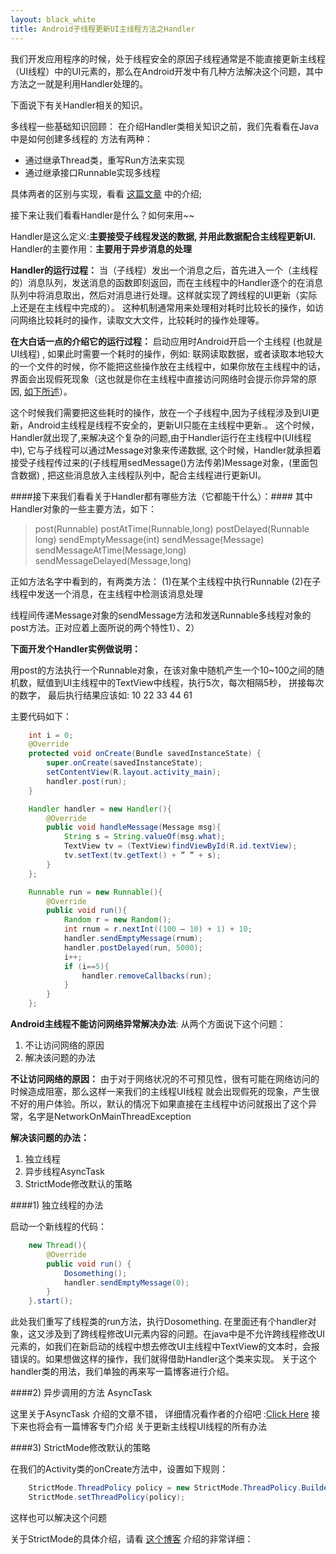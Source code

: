 ```yaml
---
layout: black_white
title: Android子线程更新UI主线程方法之Handler
---
```


我们开发应用程序的时候，处于线程安全的原因子线程通常是不能直接更新主线程（UI线程）中的UI元素的，那么在Android开发中有几种方法解决这个问题，其中方法之一就是利用Handler处理的。

下面说下有关Handler相关的知识。

多线程一些基础知识回顾：
在介绍Handler类相关知识之前，我们先看看在Java中是如何创建多线程的
方法有两种：

* 通过继承Thread类，重写Run方法来实现
* 通过继承接口Runnable实现多线程

具体两者的区别与实现，看看 [这篇文章](http://developer.51cto.com/art/201203/321042.htm) 中的介绍;
 
接下来让我们看看Handler是什么？如何来用~~

Handler是这么定义:**主要接受子线程发送的数据, 并用此数据配合主线程更新UI.**
Handler的主要作用：**主要用于异步消息的处理**

**Handler的运行过程：**
当（子线程）发出一个消息之后，首先进入一个（主线程的）消息队列，发送消息的函数即刻返回，而在主线程中的Handler逐个的在消息队列中将消息取出，然后对消息进行处理。这样就实现了跨线程的UI更新（实际上还是在主线程中完成的）。
这种机制通常用来处理相对耗时比较长的操作，如访问网络比较耗时的操作，读取文大文件，比较耗时的操作处理等。

**在大白话一点的介绍它的运行过程：**
启动应用时Android开启一个主线程 (也就是UI线程) , 如果此时需要一个耗时的操作，例如: 联网读取数据，或者读取本地较大的一个文件的时候，你不能把这些操作放在主线程中，如果你放在主线程中的话，界面会出现假死现象（这也就是你在主线程中直接访问网络时会提示你异常的原因, [如下所述](#jump)）。

这个时候我们需要把这些耗时的操作，放在一个子线程中,因为子线程涉及到UI更新，Android主线程是线程不安全的，更新UI只能在主线程中更新.。
这个时候，Handler就出现了,来解决这个复杂的问题,由于Handler运行在主线程中(UI线程中), 它与子线程可以通过Message对象来传递数据, 这个时候，Handler就承担着接受子线程传过来的(子线程用sedMessage()方法传弟)Message对象，(里面包含数据) , 把这些消息放入主线程队列中，配合主线程进行更新UI。

 
####接下来我们看看关于Handler都有哪些方法（它都能干什么）：####
其中Handler对象的一些主要方法，如下：
>post(Runnable) postAtTime(Runnable,long)
postDelayed(Runnable long)
sendEmptyMessage(int)
sendMessage(Message)
sendMessageAtTime(Message,long)
>sendMessageDelayed(Message,long)

正如方法名字中看到的，有两类方法：
(1)在某个主线程中执行Runnable
(2)在子线程中发送一个消息，在主线程中检测该消息处理

线程间传递Message对象的sendMessage方法和发送Runnable多线程对象的post方法。正对应着上面所说的两个特性1）、2）

**下面开发个Handler实例做说明：**

用post的方法执行一个Runnable对象，在该对象中随机产生一个10~100之间的随机数，赋值到UI主线程中的TextView中线程，执行5次，每次相隔5秒， 拼接每次的数字， 最后执行结果应该如: 10 22 33 44 61

主要代码如下：
```java
    int i = 0;
    @Override
    protected void onCreate(Bundle savedInstanceState) {
        super.onCreate(savedInstanceState);
        setContentView(R.layout.activity_main);
        handler.post(run);
    }

    Handler handler = new Handler(){
        @Override
        public void handleMessage(Message msg){
            String s = String.valueOf(msg.what);
            TextView tv = (TextView)findViewById(R.id.textView);
            tv.setText(tv.getText() + ” ” + s);
        }
    };

    Runnable run = new Runnable(){
        @Override
        public void run(){
            Random r = new Random();
            int rnum = r.nextInt((100 – 10) + 1) + 10;
            handler.sendEmptyMessage(rnum);
            handler.postDelayed(run, 5000);
            i++;
            if (i==5){
                handler.removeCallbacks(run);
            }
        }
    };
```

<span id = "jump">**Android主线程不能访问网络异常解决办法**</span>:
从两个方面说下这个问题：
1. 不让访问网络的原因
2. 解决该问题的办法

**不让访问网络的原因：**
由于对于网络状况的不可预见性，很有可能在网络访问的时候造成阻塞，那么这样一来我们的主线程UI线程 就会出现假死的现象，产生很不好的用户体验。所以，默认的情况下如果直接在主线程中访问就报出了这个异常，名字是NetworkOnMainThreadException

**解决该问题的办法：**
1. 独立线程
2. 异步线程AsyncTask
3. StrictMode修改默认的策略

####1) 独立线程的办法

启动一个新线程的代码：
```java
    new Thread(){
        @Override
        public void run() {
            Dosomething();
            handler.sendEmptyMessage(0);
        }
    }.start();
```

此处我们重写了线程类的run方法，执行Dosomething. 在里面还有个handler对象，这又涉及到了跨线程修改UI元素内容的问题。在java中是不允许跨线程修改UI元素的，如我们在新启动的线程中想去修改UI主线程中TextView的文本时，会报错误的。如果想做这样的操作，我们就得借助Handler这个类来实现。 关于这个handler类的用法，我们单独的再来写一篇博客进行介绍。

####2) 异步调用的方法 AsyncTask

这里关于AsyncTask 介绍的文章不错， 详细情况看作者的介绍吧 :[Click Here](http://www.cnblogs.com/dawei/archive/2011/04/18/2019903.html#2824345)
接下来也将会有一篇博客专门介绍 关于更新主线程UI线程的所有办法

####3) StrictMode修改默认的策略

在我们的Activity类的onCreate方法中，设置如下规则：
```java
    StrictMode.ThreadPolicy policy = new StrictMode.ThreadPolicy.Builder().permitAll().build();
    StrictMode.setThreadPolicy(policy);
```

这样也可以解决这个问题

关于StrictMode的具体介绍，请看 [这个博客](http://hb.qq.com/a/20110914/000054.htm) 介绍的非常详细：